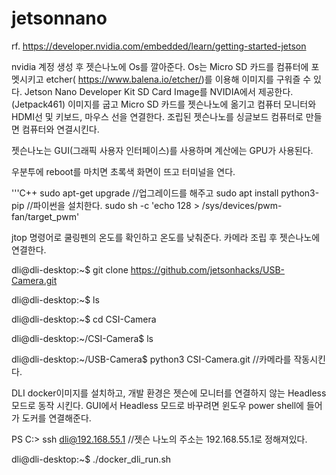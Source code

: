 # jetsonnano
rf. https://developer.nvidia.com/embedded/learn/getting-started-jetson

nvidia 계정 생성 후 젯슨나노에 Os를 깔아준다. Os는 Micro SD 카드를 컴퓨터에 포멧시키고 etcher( https://www.balena.io/etcher/)를 이용해 이미지를 구워즐 수 있다. Jetson Nano Developer Kit SD Card Image를 NVIDIA에서 제공한다.(Jetpack461)
이미지를 굽고  Micro SD 카드를 젯슨나노에 옮기고 컴퓨터 모니터와 HDMI선 및 키보드, 마우스 선을 연결한다.
조립된 젯슨나노를 싱글보드 컴퓨터로 만들면 컴퓨터와 연결시킨다.

젯슨나노는 GUI(그래픽 사용자 인터페이스)를 사용하며 계산에는 GPU가 사용된다.

우분투에 reboot를 마치면 초록색 화면이 뜨고 터미널을 연다.

'''C++
sudo apt-get upgrade //업그레이드를 해주고
sudo apt install python3-pip //파이썬을 설치한다.
sudo sh -c 'echo 128 > /sys/devices/pwm-fan/target_pwm'

jtop 명령어로 쿨링펜의 온도를 확인하고 온도를 낮춰준다.
카메라 조립 후 젯슨나노에 연결한다.

dli@dli-desktop:~$ git clone https://github.com/jetsonhacks/USB-Camera.git

dli@dli-desktop:~$ ls

dli@dli-desktop:~$ cd CSI-Camera

dli@dli-desktop:~/CSI-Camera$ ls

dli@dli-desktop:~/USB-Camera$ python3 CSI-Camera.git //카메라를 작동시킨다.

DLI docker이미지를 설치하고, 개발 환경은 젯슨에 모니터를 연결하지 않는 Headless 모드로 동작 시킨다. 
GUI에서 Headless 모드로 바꾸려면 윈도우 power shell에 들어가 도커를 연결해준다.

PS C:\> ssh dli@192.168.55.1 //젯슨 나노의 주소는 192.168.55.1로 정해져있다.

dli@dli-desktop:~$ ./docker_dli_run.sh

 

